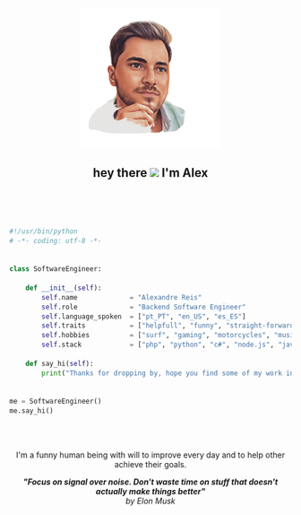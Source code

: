 
  <div align=center>
  <img style="position:relative;padding-top:10px" src="https://raw.githubusercontent.com/ialexreis/adevr/master/ava.png" alt="Illustration of Alex" width=250px  />
  
  
  ## hey there <img src="https://media.giphy.com/media/hvRJCLFzcasrR4ia7z/giphy.gif" width="25px"> I'm Alex 
</div>

<br>
<br>

```python

#!/usr/bin/python
# -*- coding: utf-8 -*-


class SoftwareEngineer:

    def __init__(self):
        self.name             = "Alexandre Reis"
        self.role             = "Backend Software Engineer"
        self.language_spoken  = ["pt_PT", "en_US", "es_ES"]
        self.traits           = ["helpfull", "funny", "straight-forward"]
        self.hobbies          = ["surf", "gaming", "motorcycles", "music"]
        self.stack            = ["php", "python", "c#", "node.js", "java", "typescript"]

    def say_hi(self):
        print("Thanks for dropping by, hope you find some of my work interesting.")


me = SoftwareEngineer()
me.say_hi()

```
<br>
<br>

<div align=center>

I'm a funny human being with will to improve every day and to help other achieve their goals.

**_"Focus on signal over noise. Don't waste time on stuff that doesn't actually make things better"_** <br> 
_by Elon Musk_



</div>
